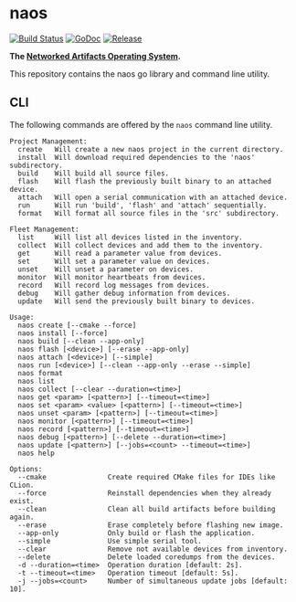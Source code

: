 # naos

[![Build Status](https://travis-ci.org/shiftr-io/naos.svg?branch=master)](https://travis-ci.org/shiftr-io/naos)
[![GoDoc](https://godoc.org/github.com/shiftr-io/naos?status.svg)](http://godoc.org/github.com/shiftr-io/naos)
[![Release](https://img.shields.io/github/release/shiftr-io/naos.svg)](https://github.com/shiftr-io/naos/releases)

**The [Networked Artifacts Operating System](https://github.com/shiftr-io/naos).**

This repository contains the naos go library and command line utility.

## CLI

The following commands are offered by the `naos` command line utility.

```
Project Management:
  create   Will create a new naos project in the current directory.
  install  Will download required dependencies to the 'naos' subdirectory.
  build    Will build all source files.
  flash    Will flash the previously built binary to an attached device.
  attach   Will open a serial communication with an attached device.
  run      Will run 'build', 'flash' and 'attach' sequentially.
  format   Will format all source files in the 'src' subdirectory.

Fleet Management:
  list     Will list all devices listed in the inventory.
  collect  Will collect devices and add them to the inventory.
  get      Will read a parameter value from devices.
  set      Will set a parameter value on devices.
  unset    Will unset a parameter on devices.
  monitor  Will monitor heartbeats from devices.
  record   Will record log messages from devices.
  debug    Will gather debug information from devices.
  update   Will send the previously built binary to devices.

Usage:
  naos create [--cmake --force]
  naos install [--force]
  naos build [--clean --app-only]
  naos flash [<device>] [--erase --app-only]
  naos attach [<device>] [--simple]
  naos run [<device>] [--clean --app-only --erase --simple]
  naos format
  naos list
  naos collect [--clear --duration=<time>]
  naos get <param> [<pattern>] [--timeout=<time>]
  naos set <param> <value> [<pattern>] [--timeout=<time>]
  naos unset <param> [<pattern>] [--timeout=<time>]
  naos monitor [<pattern>] [--timeout=<time>]
  naos record [<pattern>] [--timeout=<time>]
  naos debug [<pattern>] [--delete --duration=<time>]
  naos update [<pattern>] [--jobs=<count> --timeout=<time>]
  naos help

Options:
  --cmake               Create required CMake files for IDEs like CLion.
  --force               Reinstall dependencies when they already exist.
  --clean               Clean all build artifacts before building again.
  --erase               Erase completely before flashing new image.
  --app-only            Only build or flash the application.
  --simple              Use simple serial tool.
  --clear               Remove not available devices from inventory.
  --delete              Delete loaded coredumps from the devices.
  -d --duration=<time>  Operation duration [default: 2s].
  -t --timeout=<time>   Operation timeout [default: 5s].
  -j --jobs=<count>     Number of simultaneous update jobs [default: 10].
```
